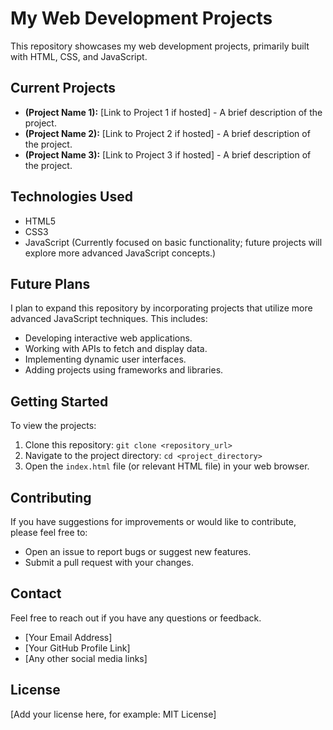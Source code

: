# My Web Development Projects

This repository showcases my web development projects, primarily built with HTML, CSS, and JavaScript.

## Current Projects

* **(Project Name 1):** [Link to Project 1 if hosted] - A brief description of the project.
* **(Project Name 2):** [Link to Project 2 if hosted] - A brief description of the project.
* **(Project Name 3):** [Link to Project 3 if hosted] - A brief description of the project.

## Technologies Used

* HTML5
* CSS3
* JavaScript (Currently focused on basic functionality; future projects will explore more advanced JavaScript concepts.)

## Future Plans

I plan to expand this repository by incorporating projects that utilize more advanced JavaScript techniques. This includes:

* Developing interactive web applications.
* Working with APIs to fetch and display data.
* Implementing dynamic user interfaces.
* Adding projects using frameworks and libraries.

## Getting Started

To view the projects:

1.  Clone this repository: `git clone <repository_url>`
2.  Navigate to the project directory: `cd <project_directory>`
3.  Open the `index.html` file (or relevant HTML file) in your web browser.

## Contributing

If you have suggestions for improvements or would like to contribute, please feel free to:

* Open an issue to report bugs or suggest new features.
* Submit a pull request with your changes.

## Contact

Feel free to reach out if you have any questions or feedback.

* [Your Email Address]
* [Your GitHub Profile Link]
* [Any other social media links]

## License

[Add your license here, for example: MIT License]

